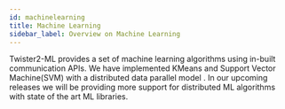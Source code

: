 ```yaml
---
id: machinelearning
title: Machine Learning
sidebar_label: Overview on Machine Learning
---
```


Twister2-ML provides a set of machine learning algorithms using in-built communication APIs. We
 have implemented KMeans and Support Vector Machine(SVM) with a distributed data parallel model
 . In our upcoming releases we will be providing more support for distributed ML algorithms with
  state of the art ML libraries. 
 